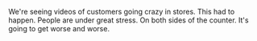 We're seeing videos of customers going crazy in stores. This had to happen. People are under great stress. On both sides of the counter. It's going to get worse and worse.

